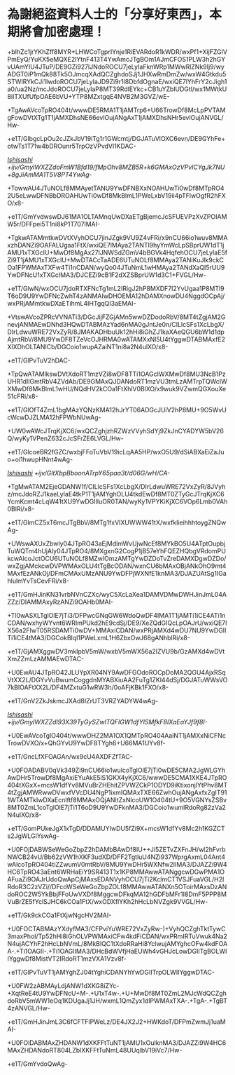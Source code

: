 # 為謝絕盜資料人士的「分享好東西」，本期將會加密處理！
+bIhZc1jrYKhZff8MYR+LHWCoTgprIYnje1RiEVARdoR1kWDR/wxPf1+XijFZGlVPmEyQ/YuKX5eMQXE2lYtnF413T4YwAmcJTgBOm1AJmCFOS1PLW3h2hGYvUAmYIU4JTuP/DE9GZi927lJNdoROCU7jeLyIaFknWRp1MWwRlZNk9Ij9/wyADGT0iP1mQk88Tk5OJmcqXAdQCZghdoSJj1JHXwRmDmZw/wxW4Gtkdu5STWIRYkCJi1IwdoROCU7jeLyIaJD9Zi9r1I8DbfdOgnaE/wxiQE7lYhFrY2cJigh1a0/ua2Nz/mcJdoROCU7jeLyIaP8MT39RdlEYkc+CB1uYZblUDGtl/wx1MWtkU8iITXUfUfpOAE6bVU+YTP8MZxtgqE4NVB2M3GVZ/wE-

+TgAwAVcoTpRO404t/wwwDE5RMA1T1jAMTrp6+U66TrowDf8McLpPVTAMgFowDVtXTg1T1jAMXDhsNE66evlOujANgAxT1jAMXDhsNHr5evlOujANVGL/Hw-

+e1T/GlbgcLpOu2cJZkJbV19iTg1r1GWcmtj/DGJATuVlOXC6evn/DE9GYhFe+otwTs1T71w4bDROunr5TrpOzVPvdVl1KDAC-

_[Ishisashi](https://github.com/mrhso) +ijv/GmyIWXZZdoFmW1Bfd19/fMpOhv8MZB5R+k6GMAxOzVPvICYgJk7NU+8gJiAmMA1T5V8PT4YwAg-_

+TowwAU4JTuNOLf8MMAyetTANU9YwDFNBXxNOAHUwTi0wDf8MTpRO42U5eLwwDFNBbDROAHUwTi0wDf8MkBlmL1PWeLxbV19ii4pTFlwOgfR2hFXO/x8-

+e1T/GmYvdwswDJ61MA1OLTAMnqUwDXaETgBjemcJcSFUEVPzXvZPOIAMW5r/DFFpei5T1ni8kP1T707lMAI-

+TgkwATAMmtkwDVtXVyhOCU7jinJZgk9VU9Z4vFRi/x9nCU66io1wuv8MMAxzhDANZi9OAFALUgaa1FtX/wxiQE7lMAya2TANTl9hyYmWcLpSBprUW1dT1jAMU1xTXGcIU+MwDf8MgAx27lJNWSdZGmV4bBGVk4HqfehOCU7jeLyIaE5fZi9T1jAMU1xTXGcIU+MwDTACcTaADE6UTuNOLf8MMAya2TANiKuJlk9ckCOa1FPWMAxTXFw4Ti1nCDAN/wyQo04JTuNmL1wHMAya2TANdXaQI5rUU9YwDFNcU1xTXGcIMA3/DJCEZi9cB1F2dXZSBprUW1d3C1+FVGL/Hw-

+e1T/GlwN/wxOCU7jdoRTXFNcTg1mL2IRigJ2hP8MXDF7l2YvUgaa1P8MTl9T6oD9U9YwDFNcZwhT4zANMAIwDHOEMA12hDAMXnowDU4NggdOCpAj/wxPRjAMmtkwDXaETihmL4IHTgqQI3aEMAI-

+VtswAVcoZPRcVVNATi3/DGcJijFZGjAMn5wwDZDodoRbV/8MT4tZgjAM2GnevjANMAEwDNhd3HQwDTABMAzYad6nMA0gJntJe0n/CILlcSFs1XcLbgX/DIrLdwuWRE72VxZyR/8JMAKADHbuUk12hHi8iGhZJ1kaXAeQGU6bW1d1dpAjmtRbV/8MU9YwDF8TZeVcOJHRMA0wATAMXxNl5U4tYggwDTABMAxfE2XlXDhOLTANICb/DGCoio1wupAZaiNT1ni8a2N4ulXO/x8-

+e1T/GlPvTuV2hDAC-

+TpQwATAMlkswDVtXdoRT1mzVZi8wDF8TTi1OAGcIWXMwDf8MU3NcB1PzUHR1dlIGmtRbV4ZVdAb/DE9GMAxQJDANdoRT1mzVU3tmLzAMTrpTQWcIWXMwDf8MkBlmL1wHU/NQdHV2kCOa1FtXhlV0BlXO/x9wuk9VZwmQGXouXe51cFRi/x8-

+e1T/GlOfT4ZmL1bgMAzYQNzKMA12hJrYT06ADGcJUiV2hP8MU+9O5WvUcWcwDJZLMA12hFPWbNUwAg-

+UW0wAWcJTrqKjXC6/wxQCZghjzhRZWzVVyhSdYj9ZkJnCYADYW5bV26Q/wyKy1VPenZ632cJcSFrZE6LVGL/Hw-

+e1T/GlcoeBR2fGZC/wxbjFFoTuVbV19icLqAA5HP/wxO5U9/dSiABXaEiZaJuo+oi1hwupHNnt4wAg-

_[Ishisashi](https://github.com/mrhso) +ijv/GltXbpBboonATrpY65paa3t/d06G/wH/CA-_

+TgMwATAM2EjeGDANW1f/CILlcSFs1XcLbgX/DIrLdwuWRE72VxZyR/8JVyhz/mcJdoRZJ1kaeLyIaE4tkP1T1jAMYghOLU4tkdEwDf8MT0ZTyGcJTrqKjXC6YcmKcmt4cLqW41tXU9YwDGIIluOR0TAN/wyKy1VPYKiKjXC6VOp6Lmb0VAh0BlRi/x8-

+e1T/GlmCZ5xT6mcJTgBbV/8MTg1fxVIXUWWW41tX/wxfklieihhhtoygZNQwAg-

+UWswAXUxZbwly04JTpRO43aEjMdlmWvUjwNcEf8MYkBO5U4ATptOupbjTuWQTm4hUjAly04JTpRO4/8MXgxnG2CogP1jB57eYhFQEZHQbgVRdomPUkcwAlcoJctOCU6UTuNOLf8MZwlOmzAMTgYwDZDoTvZreDAMXDgwDZDo/wxZgjAMckcwDVPWMAxOLU4tTgBcODAN/wxnCU6bMAxOBjANkOhO9mt4MAxfEzANkOj/DFmCMAxUMzANU9YwDFPjWXNfE1knMA3/DJAZUAtSg1IGahlulmYvTsCevFRi/x8-

+e1T/GmHJinKN31vrbNVnCZXc/wyC5XcLaXea1DAMVDMwDWHJinJmL04AZZz/DIAMMAxyRzANZi9OAHb0MAI-

+Tl0wASXLTglOlE7jTi3/DFPwcGNqGW6WdoQwDF4IMA1T1jAMTi1iCE4ATi1nCDAN/wxhyWYvnt6WRImPUkd2hE9cdSj/DE9/XeZQdGIQcLpOAJrU/wxiQE7lX56a2FIwT05RSDAMTi0wDV+MMAxiCDAN/wxPRjAMXd4wDU7NU9YwDGIITi1iCE4tMA3/DGCokBlqI1PWeLxmL1H6ZbxOwJ68gANhblRi/x8-

+e1T/GjAMXggwDV3mkIpbV5mW/wxbV5mWX56a2IZVU9b/GzAMXd4wDVtXmZZmLzAMMAEwDTAC-

+U0EwAU4JTpRO42JLUYpXR04NY9AwDFGOdoROCpDoMA2QGU4AjxRSqVtXX2L/DGYvVuBwumCoggdnMYABXiuAA2FuTg1ZKl44dSj/DGJATuWWsVO7kBlOAFtXX2L/DF4MZxtuG1wRW3h/0oAFjKBk1FXO/x8-

+e1T/GnV2ZkJskmcJXAd8IZrUT3VRZYADYW4wAg-

_[Ishisashi](https://github.com/mrhso) +ijv/GmyIWXZZdl93X39TyGySZwlTQFIGW1dfYlSMfkF8IXaEaYJf9f8I-_

+U0EwAVcoTglO404t/wwwDHZ2MA1OX1QMTpRO404AaiNT1jAMXxNiCFNcTrowDVXO/x+QhGYvU9YwDF8TYgh6+U66MA1UYv8f-

+e1T/GncLfXFOAGAn/wx9cU4AXDFZfTAC-

+U0FOADABV0qVk349Zi9nCU66io1wulcoTglOlE7jTi0wDE5CMA2JgWLGYhAwDHr5TrowDf8MgAxiEYuAkE5iS1GKX4yKjXC6/wwwDE5CMA1XKE4JTpRO404tXGxX+mcsW1dfYv8MVuBrZHEhitZPVWZCkP1ODYD9iKtixonjlYtPhv8MT4tZgjAMWRwwDVwxfVVcDU4NgP1ixmIQMAxTXE66ZwhOujANgAxfxZgIT911WTAMTkIwDXaEcnlftf8MMAxOQjANltZxNlcoUW1O404tU+9O5VGNYsZSBv8MT0ZmL1coTglOlE7jTi1T6oD9U9YwDFknMA3/DGCoio1wumIRdoRg82zVa2N4ulXO/x8-

+e1T/GomPUkeJgX1xTgD/DDAMUYIwDU5fZi9X+mcsW1dfYv8Mc2h1KGZCTs2JgWLGlYswAg-

+U0FOjDABWSeWeGoZbpZ2hDAMbBAwDf8IU++Ji5ZETvZXFnJH/wl2hFvrbNWCB24vU/Bb62zVW1hXKF3udXD/DFF2TgtluU4NZi937WprgAxmL04Ant4wAlcoTpRO404tiZZwumV0mtRbV/8MU9YwDHr5WXNfw2IIMA3/DJAZZi9W4HC6TpRO43aEnt6WRHaEiY9SR413T1x1KP8MMAwwATANggcwDGwPMA1OAFuaZi9OAJrUdoQwApCjMAxsEDANVyhOCU7jTi2KclmCT1VSJFuaVGL/H2IRdoR3C2zVZi//DFcoWSeWeGoZbpZOLf8MMAwwATANXn5OToirMAxsDzANdoROC2W5YkBbjFFoUwVXDf8MggcwDFkqMA12hGDFbMFr1I8DmF5PPP8MVuBrZE5fYclSJHC6kCOa1FtX/wxODXflYKh2hHcLbNVZgk9VVGL/Hw-

+e1T/Gk9ckCOa1FtXjwNgcHV2MAI-

+U0FOCTABMAzYXdyfMA3/CFPviYuWRE72VxZyRw-)+VyhQCZghTktTywC3maxPhol/Tp52hHi8iGhOLVPWMAxiCFw4kdFiCDAN/wxPRmIRTuVwuk4Na2N4ujACYhF2hHcLbNVmL/8MkBlQC1tXdoRRaHi8YclwujAMYghcOFw4kdFOAA-.+Ti1OAGII-.+Ti1OAGIIMA3/DHcBdWVfjHaEUWh4vGHJcLowDGIITgBOLWIIYggwDf8MistVT2IRdoRT1mzVXA1Vzv8f-

+e1T/GlPvTuVT1jAMYghZJ04tYghiCDANYhYwDGIITrpOLWIIYggwDTAC-

+U0FW2zABMAyLdjANW1dXKG8iZYc-+XqtReE4tU9YwDFNcU+M-.+U1xT4w-.+U+MwDf8MT0ZmL2MJcWdQCZghdoRbV5mWW1eOq1KDUgaJj1JH/wxmL1QmZyx1dlPWMAxTXA-.+TgA-.+TgBT4zANVGL/Hw-

+e1T/GmHJinJmL3C6fCFTFlPWeLz/DE4JX2J2+HWKdoT/DFPmZwmJj1uaMAI-

+U0FOlDABMAxZHDANW1dXKFFtTuNT1jAMU1xOulknMA3/DJAZZi9W4HC6MAxZHDANdoRT804LZblXKFFtTuNmL48UUqlbV19iVc7/Hw-

+e1T/GmYvdoQwAg-
